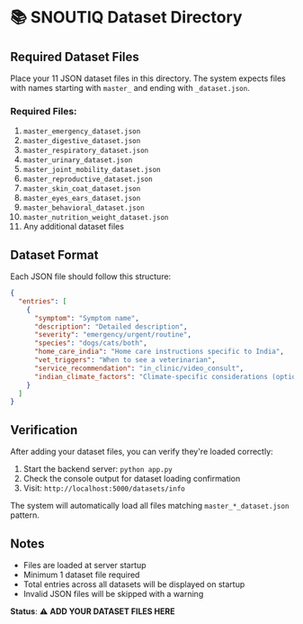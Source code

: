 # 📚 SNOUTIQ Dataset Directory

## Required Dataset Files

Place your 11 JSON dataset files in this directory. The system expects files with names starting with `master_` and ending with `_dataset.json`.

### Required Files:

1. `master_emergency_dataset.json`
2. `master_digestive_dataset.json`
3. `master_respiratory_dataset.json`
4. `master_urinary_dataset.json`
5. `master_joint_mobility_dataset.json`
6. `master_reproductive_dataset.json`
7. `master_skin_coat_dataset.json`
8. `master_eyes_ears_dataset.json`
9. `master_behavioral_dataset.json`
10. `master_nutrition_weight_dataset.json`
11. Any additional dataset files

## Dataset Format

Each JSON file should follow this structure:

```json
{
  "entries": [
    {
      "symptom": "Symptom name",
      "description": "Detailed description",
      "severity": "emergency/urgent/routine",
      "species": "dogs/cats/both",
      "home_care_india": "Home care instructions specific to India",
      "vet_triggers": "When to see a veterinarian",
      "service_recommendation": "in_clinic/video_consult",
      "indian_climate_factors": "Climate-specific considerations (optional)"
    }
  ]
}
```

## Verification

After adding your dataset files, you can verify they're loaded correctly:

1. Start the backend server: `python app.py`
2. Check the console output for dataset loading confirmation
3. Visit: `http://localhost:5000/datasets/info`

The system will automatically load all files matching `master_*_dataset.json` pattern.

## Notes

- Files are loaded at server startup
- Minimum 1 dataset file required
- Total entries across all datasets will be displayed on startup
- Invalid JSON files will be skipped with a warning

**Status**: ⚠️ **ADD YOUR DATASET FILES HERE**
